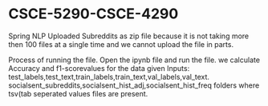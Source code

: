 # CSCE-5290-CSCE-4290
Spring NLP
Uploaded Subreddits as zip file because it is not taking more then 100 files at a single time and we cannot upload the file in parts.


Process of running the file.
Open the ipynb file and run the file.
we calculate Accuracy and f1-scorevalues for the data given
Inputs:
test_labels,test_text,train_labels,train_text,val_labels,val_text.
socialsent_subreddits,socialsent_hist_adj,socialsent_hist_freq folders where tsv(tab seperated values files are present.
